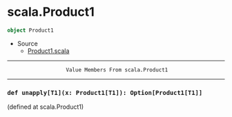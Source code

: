 
#                                scala.Product1                                #

```scala
object Product1
```

* Source
  * [Product1.scala](https://github.com/scala/scala/tree/6d09a1ba5f/src/library/scala/Product1.scala#L1)


--------------------------------------------------------------------------------
                       Value Members From scala.Product1
--------------------------------------------------------------------------------


### `def unapply[T1](x: Product1[T1]): Option[Product1[T1]]`                 ###
(defined at scala.Product1)
